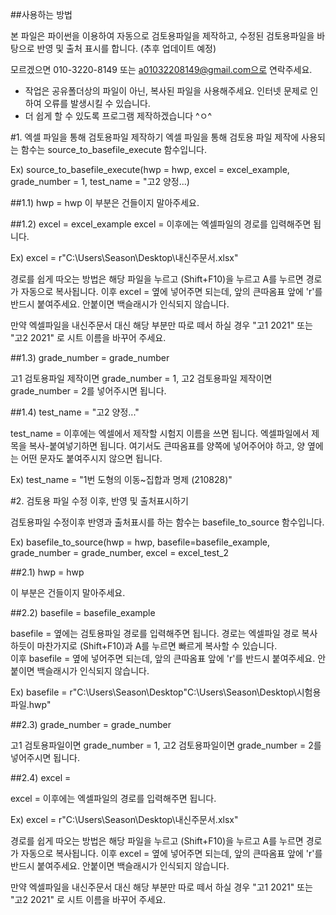 ##사용하는 방법

본 파일은 파이썬을 이용하여 자동으로 검토용파일을 제작하고, 수정된 검토용파일을 바탕으로 반영 및 출처 표시를 합니다.
(추후 업데이트 예정)

모르겠으면 010-3220-8149 또는 a01032208149@gmail.com으로 연락주세요.

- 작업은 공유폴더상의 파일이 아닌, 복사된 파일을 사용해주세요. 인터넷 문제로 인하여 오류를 발생시킬 수 있습니다.
- 더 쉽게 할 수 있도록 프로그램 제작하겠습니다 ^ㅇ^

#1. 엑셀 파일을 통해 검토용파일 제작하기
엑셀 파일을 통해 검토용 파일 제작에 사용되는 함수는 source_to_basefile_execute 함수입니다.

Ex) source_to_basefile_execute(hwp = hwp, excel = excel_example, grade_number = 1, test_name = "고2 양정...)

##1.1) hwp = hwp
이 부분은 건들이지 말아주세요.

##1.2) excel = excel_example
excel =  이후에는 엑셀파일의 경로를 입력해주면 됩니다.

Ex) excel = r"C:\Users\Season\Desktop\내신주문서.xlsx"

경로를 쉽게 따오는 방법은 해당 파일을 누르고 (Shift+F10)을 누르고 A를 누르면 경로가 자동으로 복사됩니다. 이후 excel = 옆에 넣어주면 되는데, 앞의 큰따옴표 앞에 'r'를 반드시 붙여주세요. 안붙이면 백슬래시가 인식되지 않습니다.

만약 엑셀파일을 내신주문서 대신 해당 부분만 따로 떼서 하실 경우 "고1 2021" 또는 "고2 2021" 로 시트 이름을 바꾸어 주세요.


##1.3) grade_number = grade_number

고1 검토용파일 제작이면 grade_number = 1, 고2 검토용파일 제작이면 grade_number = 2를 넣어주시면 됩니다.

##1.4) test_name = "고2 양정..."

test_name = 이후에는 엑셀에서 제작할 시험지 이름을 쓰면 됩니다. 엑셀파일에서 제목을 복사-붙여넣기하면 됩니다.
여기서도 큰따옴표를 양쪽에 넣어주어야 하고, 양 옆에는 어떤 문자도 붙여주시지 않으면 됩니다. 

Ex) test_name = "1번 도형의 이동~집합과 명제 (210828)"

#2. 검토용 파일 수정 이후, 반영 및 출처표시하기

검토용파일 수정이후 반영과 출처표시를 하는 함수는 basefile_to_source 함수입니다.

Ex) basefile_to_source(hwp = hwp, basefile=basefile_example, grade_number = grade_number, excel = excel_test_2

##2.1) hwp = hwp

이 부분은 건들이지 말아주세요.

##2.2) basefile = basefile_example

basefile = 옆에는 검토용파일 경로를 입력해주면 됩니다. 경로는 엑셀파일 경로 복사하듯이 마찬가지로 (Shift+F10)과 A를 누르면 빠르게 복사할 수 있습니다. \
이후 basefile = 옆에 넣어주면 되는데, 앞의 큰따옴표 앞에 'r'를 반드시 붙여주세요. 안붙이면 백슬래시가 인식되지 않습니다. 

Ex) basefile = r"C:\Users\Season\Desktop\"C:\Users\Season\Desktop\시험용파일.hwp"

##2.3) grade_number = grade_number

고1 검토용파일이면 grade_number = 1, 고2 검토용파일이면 grade_number = 2를 넣어주시면 됩니다.

##2.4) excel = 

excel =  이후에는 엑셀파일의 경로를 입력해주면 됩니다.

Ex) excel = r"C:\Users\Season\Desktop\내신주문서.xlsx"

경로를 쉽게 따오는 방법은 해당 파일을 누르고 (Shift+F10)을 누르고 A를 누르면 경로가 자동으로 복사됩니다. 이후 excel = 옆에 넣어주면 되는데, 앞의 큰따옴표 앞에 'r'를 반드시 붙여주세요. 안붙이면 백슬래시가 인식되지 않습니다.

만약 엑셀파일을 내신주문서 대신 해당 부분만 따로 떼서 하실 경우 "고1 2021" 또는 "고2 2021" 로 시트 이름을 바꾸어 주세요.
